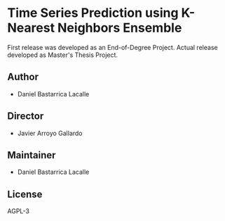 # Time Series Prediction using K-Nearest Neighbors Ensemble 

First release was developed as an End-of-Degree Project.
Actual release developed as Master's Thesis Project.

Author
----------
- Daniel Bastarrica Lacalle

Director
----------
- Javier Arroyo Gallardo

Maintainer
----------
- Daniel Bastarrica Lacalle

License
----------
AGPL-3
